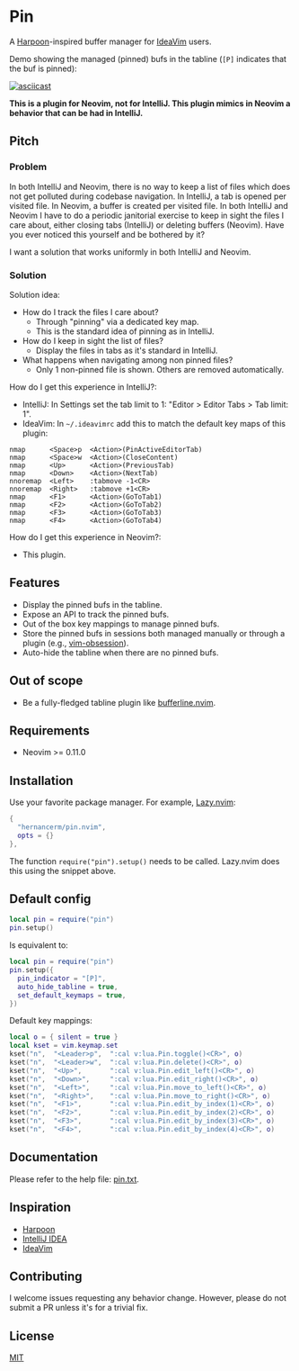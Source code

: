 # Pin

A [Harpoon](https://github.com/ThePrimeagen/harpoon)-inspired buffer manager for
[IdeaVim](https://github.com/JetBrains/ideavim) users.

Demo showing the managed (pinned) bufs in the tabline (`[P]` indicates that the buf is pinned):

[![asciicast](https://asciinema.org/a/716260.svg)](https://asciinema.org/a/716260)

**This is a plugin for Neovim, not for IntelliJ. This plugin mimics in Neovim a behavior
that can be had in IntelliJ.**

## Pitch

### Problem

In both IntelliJ and Neovim, there is no way to keep a list of files which does not get polluted
during codebase navigation. In IntelliJ, a tab is opened per visited file. In Neovim, a buffer is
created per visited file. In both IntelliJ and Neovim I have to do a periodic janitorial exercise to
keep in sight the files I care about, either closing tabs (IntelliJ) or deleting buffers (Neovim).
Have you ever noticed this yourself and be bothered by it?

I want a solution that works uniformly in both IntelliJ and Neovim.

### Solution

Solution idea:

- How do I track the files I care about?
  - Through "pinning" via a dedicated key map.
  - This is the standard idea of pinning as in IntelliJ.
- How do I keep in sight the list of files?
  - Display the files in tabs as it's standard in IntelliJ.
- What happens when navigating among non pinned files?
  - Only 1 non-pinned file is shown. Others are removed automatically.


How do I get this experience in IntelliJ?:

- IntelliJ: In Settings set the tab limit to 1: "Editor > Editor Tabs > Tab limit: 1".
- IdeaVim: In `~/.ideavimrc` add this to match the default key maps of this plugin:

```text
nmap      <Space>p  <Action>(PinActiveEditorTab)
nmap      <Space>w  <Action>(CloseContent)
nmap      <Up>      <Action>(PreviousTab)
nmap      <Down>    <Action>(NextTab)
nnoremap  <Left>    :tabmove -1<CR>
nnoremap  <Right>   :tabmove +1<CR>
nmap      <F1>      <Action>(GoToTab1)
nmap      <F2>      <Action>(GoToTab2)
nmap      <F3>      <Action>(GoToTab3)
nmap      <F4>      <Action>(GoToTab4)
```

How do I get this experience in Neovim?:

- This plugin.

## Features

- Display the pinned bufs in the tabline.
- Expose an API to track the pinned bufs.
- Out of the box key mappings to manage pinned bufs.
- Store the pinned bufs in sessions both managed manually or through a plugin (e.g.,
  [vim-obsession](https://github.com/tpope/vim-obsession)).
- Auto-hide the tabline when there are no pinned bufs.

## Out of scope

- Be a fully-fledged tabline plugin like
  [bufferline.nvim](https://github.com/akinsho/bufferline.nvim).

## Requirements

- Neovim >= 0.11.0

## Installation

Use your favorite package manager. For example, [Lazy.nvim](https://github.com/folke/lazy.nvim):

```lua
{
  "hernancerm/pin.nvim",
  opts = {}
},
```

The function `require("pin").setup()` needs to be called. Lazy.nvim does this using the snippet
above.

## Default config

```lua
local pin = require("pin")
pin.setup()
```

Is equivalent to:

```lua
local pin = require("pin")
pin.setup({
  pin_indicator = "[P]",
  auto_hide_tabline = true,
  set_default_keymaps = true,
})
```

Default key mappings:

```lua
local o = { silent = true }
local kset = vim.keymap.set
kset("n",  "<Leader>p",  ":cal v:lua.Pin.toggle()<CR>", o)
kset("n",  "<Leader>w",  ":cal v:lua.Pin.delete()<CR>", o)
kset("n",  "<Up>",       ":cal v:lua.Pin.edit_left()<CR>", o)
kset("n",  "<Down>",     ":cal v:lua.Pin.edit_right()<CR>", o)
kset("n",  "<Left>",     ":cal v:lua.Pin.move_to_left()<CR>", o)
kset("n",  "<Right>",    ":cal v:lua.Pin.move_to_right()<CR>", o)
kset("n",  "<F1>",       ":cal v:lua.Pin.edit_by_index(1)<CR>", o)
kset("n",  "<F2>",       ":cal v:lua.Pin.edit_by_index(2)<CR>", o)
kset("n",  "<F3>",       ":cal v:lua.Pin.edit_by_index(3)<CR>", o)
kset("n",  "<F4>",       ":cal v:lua.Pin.edit_by_index(4)<CR>", o)
```

## Documentation

Please refer to the help file: [pin.txt](./doc/pin.txt).

## Inspiration

- [Harpoon](https://github.com/ThePrimeagen/harpoon)
- [IntelliJ IDEA](https://www.jetbrains.com/idea/)
- [IdeaVim](https://github.com/JetBrains/ideavim)

## Contributing

I welcome issues requesting any behavior change. However, please do not submit a PR unless it's for
a trivial fix.

## License

[MIT](./LICENSE)
